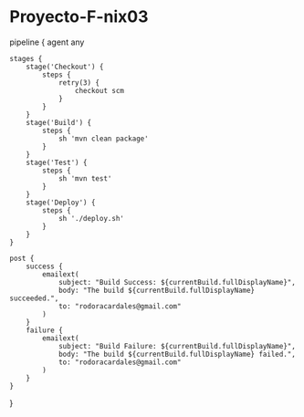 # Proyecto-F-nix03
pipeline {
    agent any

    stages {
        stage('Checkout') {
            steps {
                retry(3) {
                    checkout scm
                }
            }
        }
        stage('Build') {
            steps {
                sh 'mvn clean package'
            }
        }
        stage('Test') {
            steps {
                sh 'mvn test'
            }
        }
        stage('Deploy') {
            steps {
                sh './deploy.sh'
            }
        }
    }

    post {
        success {
            emailext(
                subject: "Build Success: ${currentBuild.fullDisplayName}",
                body: "The build ${currentBuild.fullDisplayName} succeeded.",
                to: "rodoracardales@gmail.com"
            )
        }
        failure {
            emailext(
                subject: "Build Failure: ${currentBuild.fullDisplayName}",
                body: "The build ${currentBuild.fullDisplayName} failed.",
                to: "rodoracardales@gmail.com"
            )
        }
    }
}


      
   
        


